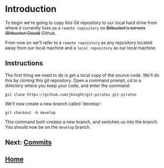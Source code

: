 # Introduction

To begin we're going to copy this Git repository to our local hard drive from where 
it currently lives as a `remote repository` on <strike>Bitbucket's servers (Bitbucket Cloud)</strike>
Github.

From now on we'll refer to a `remote repository` as any repository located away from our local machine and a `local repository` as our local machine.

## Instructions

The first thing we need to do is get a local copy of the source code. We'll do this by *cloning* this git repository.
Open a command prompt, cd to a directory where you keep your code, and enter the command:

`git clone https://github.com/jknight/git-pirates git-pirates`

We'll now create a new branch called 'develop':

`git checkout -b develop`

This command both creates a new branch, and switches us into the branch.
You should now be on the `develop` branch.

## **Next: [Commits](Commits.md)**  

## **[Home](https://github.com/jknight/git-pirates)**
